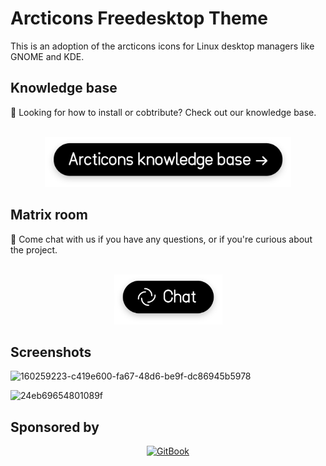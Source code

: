# Arcticons Freedesktop Theme

This is an adoption of the arcticons icons for Linux desktop managers like GNOME and KDE.

## Knowledge base
📖 Looking for how to install or cobtribute? Check out our knowledge base.

<div align="center">
  <br>
  <a href="https://docs.arcticons.com/"><img height="80" alt="Knowledge base" src="https://raw.githubusercontent.com/Arcticons-Team/Arcticons/main/github/knowledgebase.webp"></a>
</div>

## Matrix room

💬 Come chat with us if you have any questions, or if you're curious about the project.

<div align="center">
  <br>
  <a href="https://matrix.to/#/#arcticons-central:matrix.org"><img height="80" alt="Matrix room" src="https://raw.githubusercontent.com/Arcticons-Team/Arcticons/main/github/chat.webp"></a>
</div>

## Screenshots

![160259223-c419e600-fa67-48d6-be9f-dc86945b5978](https://github.com/Donnnno/Arcticons-Linux/assets/31142286/59f5fce5-0cd3-4bc2-82a8-b097eefbeb2f)

![24eb69654801089f](https://github.com/Donnnno/Arcticons-Linux/assets/31142286/c7348690-cc56-4d6c-9cfb-bc2d65ba5a39)

## Sponsored by
<div align="center">
  <a href="https://www.gitbook.com/"><img height="40" alt="GitBook" src="https://raw.githubusercontent.com/Arcticons-Team/Arcticons/main/github/gitbook.svg"></a>
</div>
